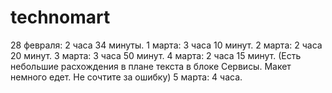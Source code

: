 # technomart

28 февраля: 2 часа 34 минуты.
1 марта: 3 часа 10 минут.
2 марта: 2 часа 20 минут.
3 марта: 3 часа 50 минут.
4 марта: 2 часа 15 минут. (Есть небольшие расхождения в плане текста в блоке Сервисы. Макет немного едет. Не сочтите за ошибку)
5 марта: 4 часа.
